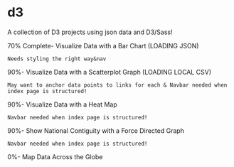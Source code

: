 # d3
A collection of D3 projects using json data and D3/Sass!


70% Complete- Visualize Data with a Bar Chart (LOADING JSON)

    Needs styling the right way&nav

90%- Visualize Data with a Scatterplot Graph (LOADING LOCAL CSV)

    May want to anchor data points to links for each & Navbar needed when index page is structured!

90%- Visualize Data with a Heat Map

    Navbar needed when index page is structured!

90%- Show National Contiguity with a Force Directed Graph

    Navbar needed when index page is structured!

0%- Map Data Across the Globe
